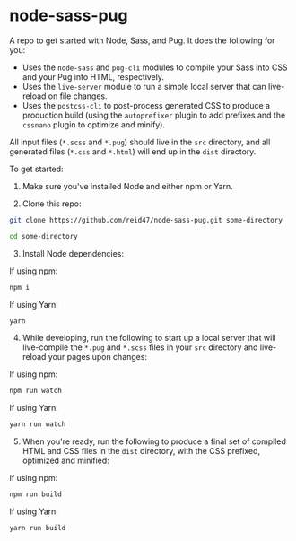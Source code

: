 # node-sass-pug

A repo to get started with Node, Sass, and Pug. It does the following for you:

- Uses the `node-sass` and `pug-cli` modules to compile your Sass into CSS and your Pug into HTML, respectively.
- Uses the `live-server` module to run a simple local server that can live-reload on file changes.
- Uses the `postcss-cli` to post-process generated CSS to produce a production build (using the `autoprefixer` plugin to add prefixes and the `cssnano` plugin to optimize and minify).

All input files (`*.scss` and `*.pug`) should live in the `src` directory, and all generated files (`*.css` and `*.html`) will end up in the `dist` directory.

To get started:

1. Make sure you've installed Node and either npm or Yarn.

2. Clone this repo:

```bash
git clone https://github.com/reid47/node-sass-pug.git some-directory

cd some-directory
```

3. Install Node dependencies:

If using npm:
```bash
npm i
```

If using Yarn:
```bash
yarn
```

4. While developing, run the following to start up a local server that will live-compile the `*.pug` and `*.scss` files in your `src` directory and live-reload your pages upon changes:

If using npm:

```bash
npm run watch
```

If using Yarn:

```bash
yarn run watch
```

5. When you're ready, run the following to produce a final set of compiled HTML and CSS files in the `dist` directory, with the CSS prefixed, optimized and minified:

If using npm:

```bash
npm run build
```

If using Yarn:

```bash
yarn run build
```
